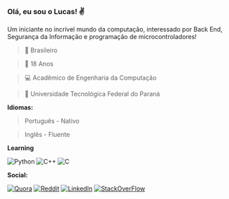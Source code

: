 ### Olá, eu sou o Lucas! ✌️
Um iniciante no incrível mundo da computação, interessado por Back End, Segurança da Informação e programação de microcontroladores!

>🔰 Brasileiro

>📅 18 Anos

> 💻 Acadêmico de Engenharia da Computação

> 🏫 Universidade Tecnológica Federal do Paraná



**Idiomas:**
> Português - Nativo

> Inglês - Fluente

**Learning**

![Python](https://img.shields.io/badge/Python-3776AB?style=for-the-badge&logo=python&logoColor=white)  ![C++](https://img.shields.io/badge/C%2B%2B-00599C?style=for-the-badge&logo=c%2B%2B&logoColor=white) ![C](https://img.shields.io/badge/C-00599C?style=for-the-badge&logo=c&logoColor=white)

**Social:**

[![Quora](https://img.shields.io/badge/Quora-%23B92B27.svg?&style=for-the-badge&logo=Quora&logoColor=white)](https://pt.quora.com/profile/Lucas-M-F) [![Reddit](https://img.shields.io/badge/Reddit-FF4500?style=for-the-badge&logo=reddit&logoColor=white)](https://www.reddit.com/user/Alemas3073) [![LinkedIn](https://img.shields.io/badge/LinkedIn-0077B5?style=for-the-badge&logo=linkedin&logoColor=white)](https://www.linkedin.com/in/lucas-maciel-ferreira-9a3a4226a/) [![StackOverFlow](https://img.shields.io/badge/Stack_Overflow-FE7A16?style=for-the-badge&logo=stack-overflow&logoColor=white)](https://stackoverflow.com/users/21433047/lucasmfer)
